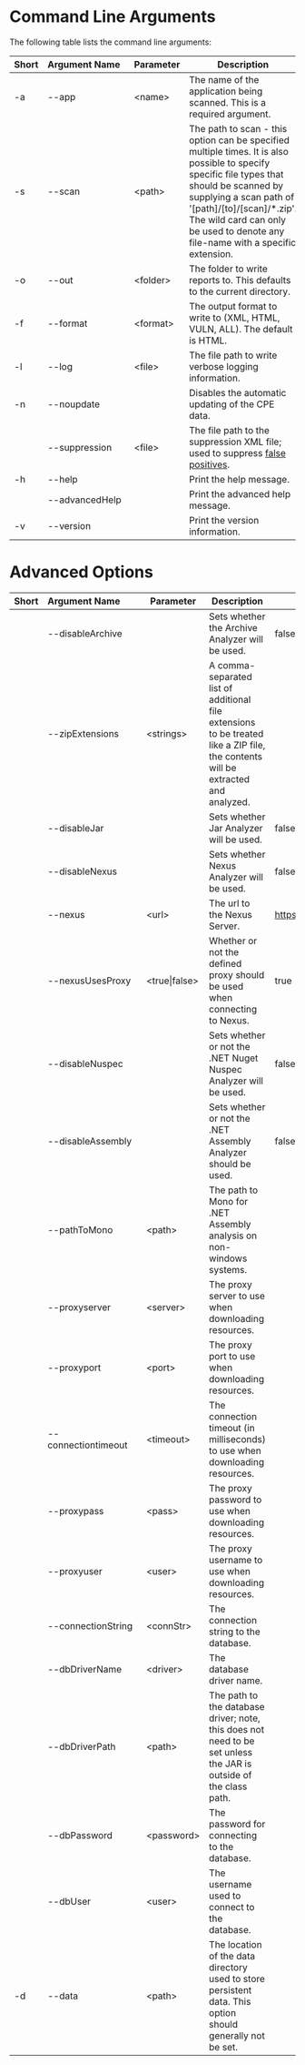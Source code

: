 Command Line Arguments
======================

The following table lists the command line arguments:

Short  | Argument&nbsp;Name&nbsp;&nbsp; | Parameter       | Description | Requirement
-------|-----------------------|-----------------|-------------|------------
 \-a   | \-\-app               | \<name\>        | The name of the application being scanned. This is a required argument. | Required
 \-s   | \-\-scan              | \<path\>        | The path to scan \- this option can be specified multiple times. It is also possible to specify specific file types that should be scanned by supplying a scan path of '[path]/[to]/[scan]/*.zip'. The wild card can only be used to denote any file-name with a specific extension. | Required
 \-o   | \-\-out               | \<folder\>      | The folder to write reports to. This defaults to the current directory. | Optional
 \-f   | \-\-format            | \<format\>      | The output format to write to (XML, HTML, VULN, ALL). The default is HTML. | Required
 \-l   | \-\-log               | \<file\>        | The file path to write verbose logging information. | Optional
 \-n   | \-\-noupdate          |                 | Disables the automatic updating of the CPE data. | Optional
       | \-\-suppression       | \<file\>        | The file path to the suppression XML file; used to suppress [false positives](../suppression.html). | Optional
 \-h   | \-\-help              |                 | Print the help message. | Optional
       | \-\-advancedHelp      |                 | Print the advanced help message. | Optional
 \-v   | \-\-version           |                 | Print the version information. | Optional

Advanced Options
================
Short  | Argument&nbsp;Name&nbsp;&nbsp;&nbsp;&nbsp;&nbsp;&nbsp;&nbsp; | Parameter       | Description | Default&nbsp;Value
-------|-----------------------|-----------------|-------------|---------------
       | \-\-disableArchive    |                 | Sets whether the Archive Analyzer will be used.                      | false
       | \-\-zipExtensions     | \<strings\>     | A comma-separated list of additional file extensions to be treated like a ZIP file, the contents will be extracted and analyzed. | &nbsp;
       | \-\-disableJar        |                 | Sets whether Jar Analyzer will be used.                              | false
       | \-\-disableNexus      |                 | Sets whether Nexus Analyzer will be used.                            | false
       | \-\-nexus             | \<url\>         | The url to the Nexus Server. | https://repository.sonatype.org/service/local/
       | \-\-nexusUsesProxy    | \<true\|false\> | Whether or not the defined proxy should be used when connecting to Nexus. | true
       | \-\-disableNuspec     |                 | Sets whether or not the .NET Nuget Nuspec Analyzer will be used.     | false
       | \-\-disableAssembly   |                 | Sets whether or not the .NET Assembly Analyzer should be used.       | false
       | \-\-pathToMono        | \<path\>        | The path to Mono for .NET Assembly analysis on non-windows systems.  | &nbsp;
       | \-\-proxyserver       | \<server\>      | The proxy server to use when downloading resources. | &nbsp;
       | \-\-proxyport         | \<port\>        | The proxy port to use when downloading resources. | &nbsp;
       | \-\-connectiontimeout | \<timeout\>     | The connection timeout (in milliseconds) to use when downloading resources. | &nbsp;
       | \-\-proxypass         | \<pass\>        | The proxy password to use when downloading resources. | &nbsp;
       | \-\-proxyuser         | \<user\>        | The proxy username to use when downloading resources. | &nbsp;
       | \-\-connectionString  | \<connStr\>     | The connection string to the database. | &nbsp;
       | \-\-dbDriverName      | \<driver\>      | The database driver name. | &nbsp;
       | \-\-dbDriverPath      | \<path\>        | The path to the database driver; note, this does not need to be set unless the JAR is outside of the class path. | &nbsp;
       | \-\-dbPassword        | \<password\>    | The password for connecting to the database. | &nbsp;
       | \-\-dbUser            | \<user\>        | The username used to connect to the database. | &nbsp;
 \-d   | \-\-data              | \<path\>        | The location of the data directory used to store persistent data. This option should generally not be set. | &nbsp;

